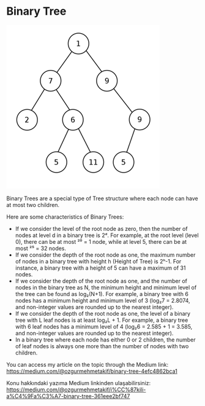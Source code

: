 
# Binary Tree

![Binary Tree](binary_tree.png)

Binary Trees are a special type of Tree structure where each node can have at most two children.

Here are some characteristics of Binary Trees:
- If we consider the level of the root node as zero, then the number of nodes at level d in a binary tree is 2ᵈ. For example, at the root level (level 0), there can be at most ²⁰ = 1 node, while at level 5, there can be at most ²⁵ = 32 nodes.
- If we consider the depth of the root node as one, the maximum number of nodes in a binary tree with height h (Height of Tree) is 2ʰ-1. For instance, a binary tree with a height of 5 can have a maximum of 31 nodes.
- If we consider the depth of the root node as one, and the number of nodes in the binary tree as N, the minimum height and minimum level of the tree can be found as log₂(N+1). For example, a binary tree with 6 nodes has a minimum height and minimum level of 3 (log₂7 = 2.8074, and non-integer values are rounded up to the nearest integer).
- If we consider the depth of the root node as one, the level of a binary tree with L leaf nodes is at least log₂L + 1. For example, a binary tree with 6 leaf nodes has a minimum level of 4 (log₂6 = 2.585 + 1 = 3.585, and non-integer values are rounded up to the nearest integer).
- In a binary tree where each node has either 0 or 2 children, the number of leaf nodes is always one more than the number of nodes with two children.

You can access my article on the topic through the Medium link: https://medium.com/@ozgurmehmetakif/binary-tree-4efc4862bca1

Konu hakkındaki yazıma Medium linkinden ulaşabilirsiniz: https://medium.com/@ozgurmehmetakif/i%CC%87kili-a%C4%9Fa%C3%A7-binary-tree-361eee2bf747

  
